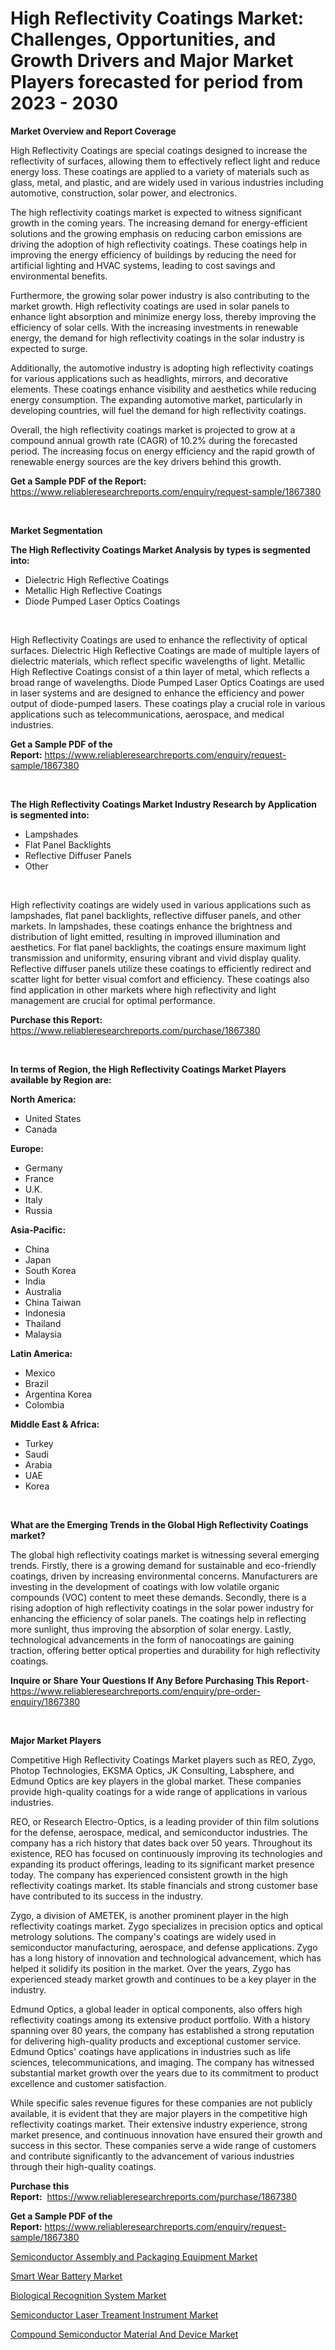 <p><h1>High Reflectivity Coatings Market: Challenges, Opportunities, and Growth Drivers and Major Market Players forecasted for period from 2023 - 2030</h1></p><p><strong>Market Overview and Report Coverage</strong></p>
<p><p>High Reflectivity Coatings are special coatings designed to increase the reflectivity of surfaces, allowing them to effectively reflect light and reduce energy loss. These coatings are applied to a variety of materials such as glass, metal, and plastic, and are widely used in various industries including automotive, construction, solar power, and electronics.</p><p>The high reflectivity coatings market is expected to witness significant growth in the coming years. The increasing demand for energy-efficient solutions and the growing emphasis on reducing carbon emissions are driving the adoption of high reflectivity coatings. These coatings help in improving the energy efficiency of buildings by reducing the need for artificial lighting and HVAC systems, leading to cost savings and environmental benefits.</p><p>Furthermore, the growing solar power industry is also contributing to the market growth. High reflectivity coatings are used in solar panels to enhance light absorption and minimize energy loss, thereby improving the efficiency of solar cells. With the increasing investments in renewable energy, the demand for high reflectivity coatings in the solar industry is expected to surge.</p><p>Additionally, the automotive industry is adopting high reflectivity coatings for various applications such as headlights, mirrors, and decorative elements. These coatings enhance visibility and aesthetics while reducing energy consumption. The expanding automotive market, particularly in developing countries, will fuel the demand for high reflectivity coatings.</p><p>Overall, the high reflectivity coatings market is projected to grow at a compound annual growth rate (CAGR) of 10.2% during the forecasted period. The increasing focus on energy efficiency and the rapid growth of renewable energy sources are the key drivers behind this growth.</p></p>
<p><strong>Get a Sample PDF of the Report:</strong> <a href="https://www.reliableresearchreports.com/enquiry/request-sample/1867380">https://www.reliableresearchreports.com/enquiry/request-sample/1867380</a></p>
<p>&nbsp;</p>
<p><strong>Market Segmentation</strong></p>
<p><strong>The High Reflectivity Coatings Market Analysis by types is segmented into:</strong></p>
<p><ul><li>Dielectric High Reflective Coatings</li><li>Metallic High Reflective Coatings</li><li>Diode Pumped Laser Optics Coatings</li></ul></p>
<p>&nbsp;</p>
<p><p>High Reflectivity Coatings are used to enhance the reflectivity of optical surfaces. Dielectric High Reflective Coatings are made of multiple layers of dielectric materials, which reflect specific wavelengths of light. Metallic High Reflective Coatings consist of a thin layer of metal, which reflects a broad range of wavelengths. Diode Pumped Laser Optics Coatings are used in laser systems and are designed to enhance the efficiency and power output of diode-pumped lasers. These coatings play a crucial role in various applications such as telecommunications, aerospace, and medical industries.</p></p>
<p><strong>Get a Sample PDF of the Report:</strong>&nbsp;<a href="https://www.reliableresearchreports.com/enquiry/request-sample/1867380">https://www.reliableresearchreports.com/enquiry/request-sample/1867380</a></p>
<p>&nbsp;</p>
<p><strong>The High Reflectivity Coatings Market Industry Research by Application is segmented into:</strong></p>
<p><ul><li>Lampshades</li><li>Flat Panel Backlights</li><li>Reflective Diffuser Panels</li><li>Other</li></ul></p>
<p>&nbsp;</p>
<p><p>High reflectivity coatings are widely used in various applications such as lampshades, flat panel backlights, reflective diffuser panels, and other markets. In lampshades, these coatings enhance the brightness and distribution of light emitted, resulting in improved illumination and aesthetics. For flat panel backlights, the coatings ensure maximum light transmission and uniformity, ensuring vibrant and vivid display quality. Reflective diffuser panels utilize these coatings to efficiently redirect and scatter light for better visual comfort and efficiency. These coatings also find application in other markets where high reflectivity and light management are crucial for optimal performance.</p></p>
<p><strong>Purchase this Report:</strong>&nbsp; <a href="https://www.reliableresearchreports.com/purchase/1867380">https://www.reliableresearchreports.com/purchase/1867380</a></p>
<p>&nbsp;</p>
<p><strong>In terms of Region, the High Reflectivity Coatings Market Players available by Region are:</strong></p>
<p>
    <p> <strong> North America: </strong>
        <ul>
            <li>United States</li>
            <li>Canada</li>
        </ul>
        </p> 
    <p> <strong> Europe: </strong>
        <ul>
            <li>Germany</li>
            <li>France</li>
            <li>U.K.</li>
            <li>Italy</li>
            <li>Russia</li>
        </ul>
        </p> 
    <p> <strong> Asia-Pacific: </strong>
        <ul>
            <li>China</li>
            <li>Japan</li>
            <li>South Korea</li>
            <li>India</li>
            <li>Australia</li>
            <li>China Taiwan</li>
            <li>Indonesia</li>
            <li>Thailand</li>
            <li>Malaysia</li>
        </ul>
        </p> 
    <p> <strong> Latin America: </strong>
        <ul>
            <li>Mexico</li>
            <li>Brazil</li>
            <li>Argentina Korea</li>
            <li>Colombia</li>
        </ul>
        </p> 
    <p> <strong> Middle East & Africa: </strong>
        <ul>
            <li>Turkey</li>
            <li>Saudi</li>
            <li>Arabia</li>
            <li>UAE</li>
            <li>Korea</li>
        </ul>
    </p>
    </p>
<p>&nbsp;</p>
<p><strong>What are the Emerging Trends in the Global High Reflectivity Coatings market?</strong></p>
<p><p>The global high reflectivity coatings market is witnessing several emerging trends. Firstly, there is a growing demand for sustainable and eco-friendly coatings, driven by increasing environmental concerns. Manufacturers are investing in the development of coatings with low volatile organic compounds (VOC) content to meet these demands. Secondly, there is a rising adoption of high reflectivity coatings in the solar power industry for enhancing the efficiency of solar panels. The coatings help in reflecting more sunlight, thus improving the absorption of solar energy. Lastly, technological advancements in the form of nanocoatings are gaining traction, offering better optical properties and durability for high reflectivity coatings.</p></p>
<p><strong>Inquire or Share Your Questions If Any Before Purchasing This Report</strong>- <a href="https://www.reliableresearchreports.com/enquiry/pre-order-enquiry/1867380">https://www.reliableresearchreports.com/enquiry/pre-order-enquiry/1867380</a></p>
<p>&nbsp;</p>
<p><strong>Major Market Players</strong></p>
<p><p>Competitive High Reflectivity Coatings Market players such as REO, Zygo, Photop Technologies, EKSMA Optics, JK Consulting, Labsphere, and Edmund Optics are key players in the global market. These companies provide high-quality coatings for a wide range of applications in various industries.</p><p>REO, or Research Electro-Optics, is a leading provider of thin film solutions for the defense, aerospace, medical, and semiconductor industries. The company has a rich history that dates back over 50 years. Throughout its existence, REO has focused on continuously improving its technologies and expanding its product offerings, leading to its significant market presence today. The company has experienced consistent growth in the high reflectivity coatings market. Its stable financials and strong customer base have contributed to its success in the industry.</p><p>Zygo, a division of AMETEK, is another prominent player in the high reflectivity coatings market. Zygo specializes in precision optics and optical metrology solutions. The company's coatings are widely used in semiconductor manufacturing, aerospace, and defense applications. Zygo has a long history of innovation and technological advancement, which has helped it solidify its position in the market. Over the years, Zygo has experienced steady market growth and continues to be a key player in the industry.</p><p>Edmund Optics, a global leader in optical components, also offers high reflectivity coatings among its extensive product portfolio. With a history spanning over 80 years, the company has established a strong reputation for delivering high-quality products and exceptional customer service. Edmund Optics' coatings have applications in industries such as life sciences, telecommunications, and imaging. The company has witnessed substantial market growth over the years due to its commitment to product excellence and customer satisfaction.</p><p>While specific sales revenue figures for these companies are not publicly available, it is evident that they are major players in the competitive high reflectivity coatings market. Their extensive industry experience, strong market presence, and continuous innovation have ensured their growth and success in this sector. These companies serve a wide range of customers and contribute significantly to the advancement of various industries through their high-quality coatings.</p></p>
<p><strong>Purchase this Report:</strong>&nbsp;&nbsp;<a href="https://www.reliableresearchreports.com/purchase/1867380">https://www.reliableresearchreports.com/purchase/1867380</a></p>
<p></p>
<p><strong>Get a Sample PDF of the Report:</strong>&nbsp;<a href="https://www.reliableresearchreports.com/enquiry/request-sample/1867380">https://www.reliableresearchreports.com/enquiry/request-sample/1867380</a></p>
<p><p><a href="https://medium.com/@lindabrewer15/semiconductor-assembly-and-packaging-equipment-market-exploring-market-share-market-trends-and-d9b402ee985d">Semiconductor Assembly and Packaging Equipment Market</a></p><p><a href="https://medium.com/@elyssablick/smart-wear-battery-market-the-key-to-successful-business-strategy-forecast-till-2030-aa96ce922adb">Smart Wear Battery Market</a></p><p><a href="https://medium.com/@margaretlee84/biological-recognition-system-market-analysis-and-sze-forecasted-for-period-from-2023-to-2030-806f78fe5bc5">Biological Recognition System Market</a></p><p><a href="https://medium.com/@christinascott1938/analyzing-semiconductor-laser-treament-instrument-market-global-industry-perspective-and-forecast-511a79de812a">Semiconductor Laser Treament Instrument Market</a></p><p><a href="https://medium.com/@jazminjones30/compound-semiconductor-material-and-device-market-size-market-outlook-and-market-forecast-2023-to-43d870ce6dc0">Compound Semiconductor Material And Device Market</a></p></p>